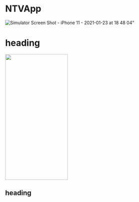 # NTVApp

![Simulator Screen Shot - iPhone 11 - 2021-01-23 at 18 48 04](https://user-images.githubusercontent.com/37220180/105608259-00920c80-5db4-11eb-87d6-23903b8d243e.png)"

# heading 

<img src="![Simulator Screen Shot - iPhone 11 - 2021-01-23 at 18 55 23](https://user-images.githubusercontent.com/37220180/105608268-0a1b7480-5db4-11eb-97b4-a7c8648aef02.png)" width="200" height="400" />

## heading


